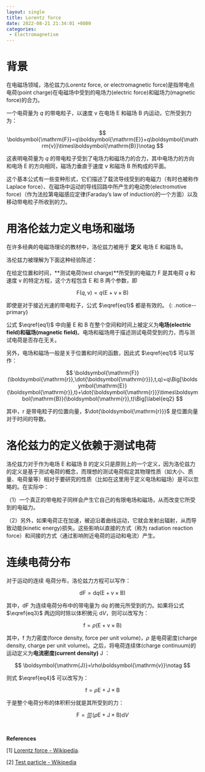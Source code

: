 ```yaml
---
layout: single
title: Lorentz force
date: 2022-08-21 21:34:01 +0800
categories: 
 - Electromagnetism
---
```


# 背景

在电磁场领域，洛伦兹力(Lorentz force, or electromagnetic force)是指带电点电荷(point charge)在电磁场中受到的电场力(electric force)和磁场力(magnetic force)的合力。

一个电荷量为 $q$ 的带电粒子，以速度 $\boldsymbol{\mathrm{v}}$ 在电场 $\boldsymbol{\mathrm{E}}$ 和磁场 $\boldsymbol{\mathrm{B}}$ 内运动，它所受到力为：

$$
\boldsymbol{\mathrm{F}}=q\boldsymbol{\mathrm{E}}+q\boldsymbol{\mathrm{v}}\times\boldsymbol{\mathrm{B}}\notag
$$

这表明电荷量为 $q$ 的带电粒子受到了电场力和磁场力的合力，其中电场力的方向和电场 $\boldsymbol{\mathrm{E}}$ 的方向相同，磁场力垂直于速度 $\boldsymbol{\mathrm{v}}$ 和磁场 $\boldsymbol{\mathrm{B}}$ 所构成的平面。

这个基本公式有一些变种形式，它们描述了载流导线受到的电磁力（有时也被称作 Laplace force）、在磁场中运动的导线回路中所产生的电动势(electromotive force)（作为法拉第电磁感应定律(Faraday’s law of induction)的一个方面）以及移动带电粒子所收到的力。
<br>

# 用洛伦兹力定义电场和磁场

在许多经典的电磁场理论的教材中，洛伦兹力被用于 **定义** 电场 $\boldsymbol{\mathrm{E}}$ 和磁场 $\boldsymbol{\mathrm{B}}$。

洛伦兹力被理解为下面这种经验陈述：

在给定位置和时间，**测试电荷(test charge)**所受到的电磁力 $\boldsymbol{\mathrm{F}}$ 是其电荷 $q$ 和速度 $\boldsymbol{\mathrm{v}}$ 的特定方程，这个方程包含 $\boldsymbol{\mathrm{E}}$ 和 $\boldsymbol{\mathrm{B}}$ 两个参数，即

$$
\boldsymbol{\mathrm{F}}(q,\boldsymbol{\mathrm{v}})=q(\boldsymbol{\mathrm{E}}+\boldsymbol{\mathrm{v}}\times\boldsymbol{\mathrm{B}})\label{eq1}
$$

即使是对于接近光速的带电粒子，公式 $\eqref{eq1}$ 都是有效的。
{: .notice--primary}

公式 $\eqref{eq1}$ 中向量 $\boldsymbol{\mathrm{E}}$ 和 $\boldsymbol{\mathrm{B}}$ 在整个空间和时间上被定义为**电场(electric field)**和**磁场(magnetic field)**。电场和磁场用于描述测试电荷受到的力，而与测试电荷是否存在无关。

另外，电场和磁场一般是关于位置和时间的函数，因此式 $\eqref{eq1}$ 可以写作：

$$
\boldsymbol{\mathrm{F}}(\boldsymbol{\mathrm{r}},\dot{\boldsymbol{\mathrm{r}}},t,q)=q\Big[\boldsymbol{\mathrm{E}}(\boldsymbol{\mathrm{r}},t)+\dot{\boldsymbol{\mathrm{r}}}\times\boldsymbol{\mathrm{B}}(\boldsymbol{\mathrm{r}},t)\Big]\label{eq2}
$$

其中，$\boldsymbol{\mathrm{r}}$ 是带电粒子的位置向量，$\dot{\boldsymbol{\mathrm{r}}}$ 是位置向量对于时间的导数。
<br>

# 洛伦兹力的定义依赖于测试电荷

洛伦兹力对于作为电场 $\boldsymbol{\mathrm{E}}$ 和磁场 $\boldsymbol{\mathrm{B}}$ 的定义只是原则上的一个定义，因为洛伦兹力的定义是基于测试电荷的概念，而理想的测试电荷假定其物理性质（如大小、质量、电荷量等）相对于要研究的性质（比如在这里用于定义电场和磁场）是可以忽略的。在实际中：

（1）一个真正的带电粒子同样会产生它自己的有限电场和磁场，从而改变它所受到的电磁力。

（2）另外，如果电荷正在加速，被迫沿着曲线运动，它就会发射出辐射，从而导致动能(kinetic energy)损失。这些影响以直接的方式（称为 radiation reaction force）和间接的方式（通过影响附近电荷的运动和电流）产生。
<br>

# 连续电荷分布

对于运动的连续 电荷分布，洛伦兹力方程可以写作：

$$
\mathrm{d}\boldsymbol{\mathrm{F}}=\mathrm{d}q(\boldsymbol{\mathrm{E}}+\boldsymbol{\mathrm{v}}\times\boldsymbol{\mathrm{B}})\label{eq3}
$$

其中，$\mathrm{d}\boldsymbol{\mathrm{F}}$ 为连续电荷分布中的带电量为 $\mathrm{d}q$ 的微元所受到的力。如果将公式 $\eqref{eq3}$ 两边同时除以体积微元 $\mathrm{d}V$，则可以改写为：

$$
\boldsymbol{\mathrm{f}}=\rho(\boldsymbol{\mathrm{E}}+\boldsymbol{\mathrm{v}}\times\boldsymbol{\mathrm{B}})\label{eq4}
$$

其中，$\boldsymbol{\mathrm{f}}$ 为力密度(force density, force per unit volume)，$\rho$ 是电荷密度(charge density, charge per unit volume)。之后，将电荷连续体(charge continuum)的运动定义为**电流密度(current density)** $\boldsymbol{\mathrm{J}}$ ：

$$
\boldsymbol{\mathrm{J}}=\rho\boldsymbol{\mathrm{v}}\notag
$$

则式 $\eqref{eq4}$ 可以改写为：

$$
\boldsymbol{\mathrm{f}}=\rho\boldsymbol{\mathrm{E}}+\boldsymbol{\mathrm{J}}\times\boldsymbol{\mathrm{B}}
$$

 于是整个电荷分布的体积积分就是其所受到的力：

$$
\boldsymbol{\mathrm{F}}=\iiint(\rho\boldsymbol{\mathrm{E}}+\boldsymbol{\mathrm{J}}\times\boldsymbol{\mathrm{B}})\mathrm{d}V
$$

<br>

**References**

[1] [Lorentz force - Wikipedia](https://en.wikipedia.org/wiki/Lorentz_force#Lorentz_force_law_as_the_definition_of_E_and_B).

[2] [Test particle - Wikipedia](https://en.wikipedia.org/wiki/Test_particle#test_charge)
